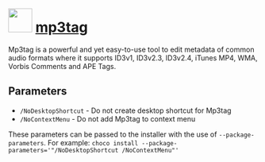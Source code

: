 # <img src="https://cdn.jsdelivr.net/gh/chocolatey-community/chocolatey-coreteampackages@479c139f9c3358eac716a36ce8a60e7f1f95d806/icons/mp3tag.png" width="48" height="48"/> [mp3tag](https://chocolatey.org/packages/mp3tag)


Mp3tag is a powerful and yet easy-to-use tool to edit metadata of common audio formats where it supports ID3v1, ID3v2.3, ID3v2.4, iTunes MP4, WMA, Vorbis Comments and APE Tags.

## Parameters
- `/NoDesktopShortcut` - Do not create desktop shortcut for Mp3tag
- `/NoContextMenu` - Do not add Mp3tag to context menu

These parameters can be passed to the installer with the use of `--package-parameters`.
For example: `choco install --package-parameters='"/NoDesktopShortcut /NoContextMenu"'`
